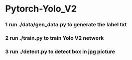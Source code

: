 # Pytorch-Yolo_V2

### 1 run ./data/gen_data.py to generate the label txt

### 2 run ./train.py to train Yolo V2 network

### 3 run ./detect.py to detect box in jpg picture


